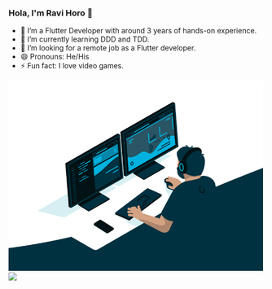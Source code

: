 ### Hola, I'm Ravi Horo 👋

- 🔭 I’m a Flutter Developer with around 3 years of hands-on experience.
- 🌱 I’m currently learning DDD and TDD.
- 🤔 I’m looking for a remote job as a Flutter developer.
- 😄 Pronouns: He/His
- ⚡ Fun fact: I love video games.

<img src = "./code.gif" width = 500><br>
<img src = "https://github-readme-stats.vercel.app/api?username=ravihoro&&show_icons=true&title_color=ffffff&icon_color=bb2acf&text_color=daf7dc&bg_color=151515">
